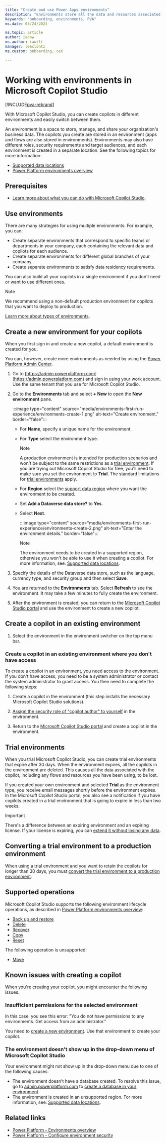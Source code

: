 ```yaml
---
title: "Create and use Power Apps environments"
description: "Environments store all the data and resources associated with the copilots you create in Microsoft Copilot Studio."
keywords: "onboarding, environments, PVA"
ms.date: 03/24/2023

ms.topic: article
author: iaanw
ms.author: iawilt
manager: leeclontz
ms.custom: onboarding, ceX

---
```

# Working with environments in Microsoft Copilot Studio

[!INCLUDE[pva-rebrand](includes/pva-rebrand.md)]

With Microsoft Copilot Studio, you can create copilots in different environments and easily switch between them.

An environment is a space to store, manage, and share your organization's business data. The copilots you create are stored in an environment (apps and flows are also stored in environments). Environments may also have different roles, security requirements and target audiences, and each environment is created in a separate location. See the following topics for more information:

- [Supported data locations](data-location.md)
- [Power Platform environments overview](/power-platform/admin/environments-overview)

## Prerequisites

- [Learn more about what you can do with Microsoft Copilot Studio](fundamentals-what-is-power-virtual-agents.md).

## Use environments

There are many strategies for using multiple environments. For example, you can:

- Create separate environments that correspond to specific teams or departments in your company, each containing the relevant data and copilots for each audience.
- Create separate environments for different global branches of your company.
- Create separate environments to satisfy data residency requirements.

You can also build all your copilots in a single environment if you don't need or want to use different ones.

> [!NOTE]
> We recommend using a non-default production environment for copilots that you want to deploy to production.  
>
> [Learn more about types of environments](/power-platform/admin/environments-overview#types-of-environments).

## Create a new environment for your copilots

When you first sign in and create a new copilot, a default environment is created for you.

You can, however, create more environments as needed by using the [Power Platform Admin Center](/power-platform/admin/create-environment).

1. Go to [https://admin.powerplatform.com](https://admin.powerplatform.com) and sign in using your work account. Use the same tenant that you use for Microsoft Copilot Studio.

1. Go to the **Environments** tab and select **+ New** to open the **New environment** pane.

   :::image type="content" source="media/environments-first-run-experience/environments-create-1.png" alt-text="Create environment." border="false":::
  
   - For **Name**, specify a unique name for the environment.
   - For **Type** select the environment type.

      > [!NOTE]
      > A production environment is intended for production scenarios and won't be subject to the same restrictions as a [trial environment](#trial-environments).
      > If you are trying out Microsoft Copilot Studio for free, you'll need to make sure you set the environment to **Trial**. The standard limitations for [trial environments](#trial-environments) apply.

   - For **Region** select the [support data region](data-location.md) where you want the environment to be created.
   - Set **Add a Dataverse data store?** to **Yes**.
   - Select **Next**.

      :::image type="content" source="media/environments-first-run-experience/environments-create-2.png" alt-text="Enter the environment details." border="false":::

      > [!NOTE]
      > The environment needs to be created in a supported region, otherwise you won't be able to use it when creating a copilot.
      > For more information, see: [Supported data locations](./data-location.md).

1. Specify the details of the Dataverse data store, such as the language, currency type, and security group and then select **Save**.

1. You are returned to the **Environments** tab. Select **Refresh** to see the environment. It may take a few minutes to fully create the environment.

1. After the environment is created, you can return to the [Microsoft Copilot Studio portal](https://go.microsoft.com/fwlink/?linkid=2093067) and use the environment to create a new copilot.

## Create a copilot in an existing environment

1. Select the environment in the environment switcher on the top menu bar.

### Create a copilot in an existing environment where you don't have access

To create a copilot in an environment, you need access to the environment. If you don't have access, you need to be a system administrator or contact the system administrator to grant access. You then need to complete the following steps:

1. Create a copilot in the environment (this step installs the necessary Microsoft Copilot Studio solutions).

1. [Assign the security role of "copilot author" to yourself](/power-platform/admin/create-users-assign-online-security-roles#assign-a-security-role-to-a-user) in the environment.

1. Return to the [Microsoft Copilot Studio portal](https://copilotstudio.microsoft.com) and create a copilot in the environment.


## Trial environments

When you trial Microsoft Copilot Studio, you can create trial environments that expire after 30 days. When the environment expires, all the copilots in the environment are deleted. This causes all the data associated with the copilot, including any flows and resources you have been using, to be lost.

If you created your own environment and selected **Trial** as the environment type, you receive email messages shortly before the environment expires. In the Microsoft Copilot Studio portal, you also see a notification if you have copilots created in a trial environment that is going to expire in less than two weeks.

> [!IMPORTANT]
> There's a difference between an expiring environment and an expiring license. If your license is expiring, you can [extend it without losing any data](sign-up-individual.md#trial-expiration).

## Converting a trial environment to a production environment

When using a trial environment and you want to retain the copilots for longer than 30 days, you must [convert the trial environment to a production environment](/power-platform/admin/trial-environments#convert-a-trial-environment-to-production).

## Supported operations

Microsoft Copilot Studio supports the following environment lifecycle operations, as described in [Power Platform environments overview](/power-platform/admin/environments-overview):

- [Back up and restore](/power-platform/admin/backup-restore-environments)
- [Delete](/power-platform/admin/delete-environment)
- [Recover](/power-platform/admin/recover-environment)
- [Copy](/power-platform/admin/copy-environment)
- [Reset](/power-platform/admin/reset-environment)

The following operation is unsupported:

- [Move](/power-platform/admin/move-environment-tenant)

## Known issues with creating a copilot

When you're creating your copilot, you might encounter the following issues.

### Insufficient permissions for the selected environment

In this case, you see this error: "You do not have permissions to any environments. Get access from an administrator."

You need to [create a new environment](environments-first-run-experience.md). Use that environment to create your copilot.

### The environment doesn't show up in the drop-down menu of Microsoft Copilot Studio

Your environment might not show up in the drop-down menu due to one of the following causes:

- The environment doesn't have a database created. To resolve this issue, go to [admin.powerplatform.com](https://admin.powerplatform.com) to [create a database in your environment](/power-platform/admin/create-database).
- The environment is created in an unsupported region. For more information, see: [Supported data locations](data-location.md).


## Related links

- [Power Platform - Environments overview](/power-platform/admin/environments-overview)
- [Power Platform - Configure environment security](/power-platform/admin/database-security)
